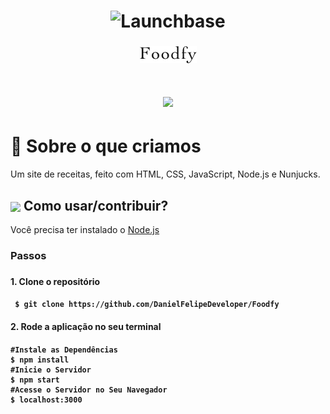 <h1 align="center">
    <img alt="Launchbase" src="https://storage.googleapis.com/golden-wind/bootcamp-launchbase/logo.png" width="300px" />
</h1>

<h3 align="center">
  <img alt="Foodfy" src="https://github.com/DanielFelipeDeveloper/Foodfy/blob/master/public/assets/logo.png"/>
</h3>

<h1 align="center"> <img src="https://github.com/DanielFelipeDeveloper/Foodfy/blob/master/public/assets/Foodfy-Google-Chrome-14_07_2020-21_36_37.gif" width="1000px"> </h1>

# :rocket: Sobre o que criamos

<p> 
Um site de receitas, feito com HTML, CSS, JavaScript, Node.js e Nunjucks.
</p>

<h2> <img src="https://i.dlpng.com/static/png/6577858_preview.png" width="50px" align="center"/> Como usar/contribuir? </h2>
<p> Você precisa ter instalado o <a href="https://nodejs.org/en/">Node.js</a> </p>

<h3> Passos <h3>

<h4> 1. Clone o repositório <h4>

```
 $ git clone https://github.com/DanielFelipeDeveloper/Foodfy
```

<h4> 2. Rode a aplicação no seu terminal <h4>

```
#Instale as Dependências
$ npm install
#Inicie o Servidor
$ npm start
#Acesse o Servidor no Seu Navegador
$ localhost:3000
```


